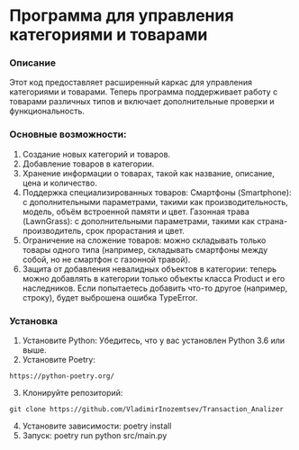# Программа для управления категориями и товарами

### Описание

Этот код предоставляет расширенный каркас для управления категориями и товарами. Теперь программа поддерживает работу с товарами различных типов и включает дополнительные проверки и функциональность.

### Основные возможности:
1. Создание новых категорий и товаров.
2. Добавление товаров в категории.
3. Хранение информации о товарах, такой как название, описание, цена и количество.
4. Поддержка специализированных товаров:
 Смартфоны (Smartphone): с дополнительными параметрами, такими как производительность, модель, объём встроенной памяти и цвет.
 Газонная трава (LawnGrass): с дополнительными параметрами, такими как страна-производитель, срок прорастания и цвет.
5. Ограничение на сложение товаров: можно складывать только товары одного типа (например, складывать смартфоны между собой, но не смартфон с газонной травой).
6. Защита от добавления невалидных объектов в категории: теперь можно добавлять в категории только объекты класса Product и его наследников. Если попытаетесь добавить что-то другое (например, строку), будет выброшена ошибка TypeError.

### Установка

1. Установите Python: Убедитесь, что у вас установлен Python 3.6 или выше.
2. Установите Poetry:
```
https://python-poetry.org/
```
3. Клонируйте репозиторий:
```
git clone https://github.com/VladimirInozemtsev/Transaction_Analizer
```
4. Установите зависимости:
poetry install
5. Запуск:
poetry run python src/main.py